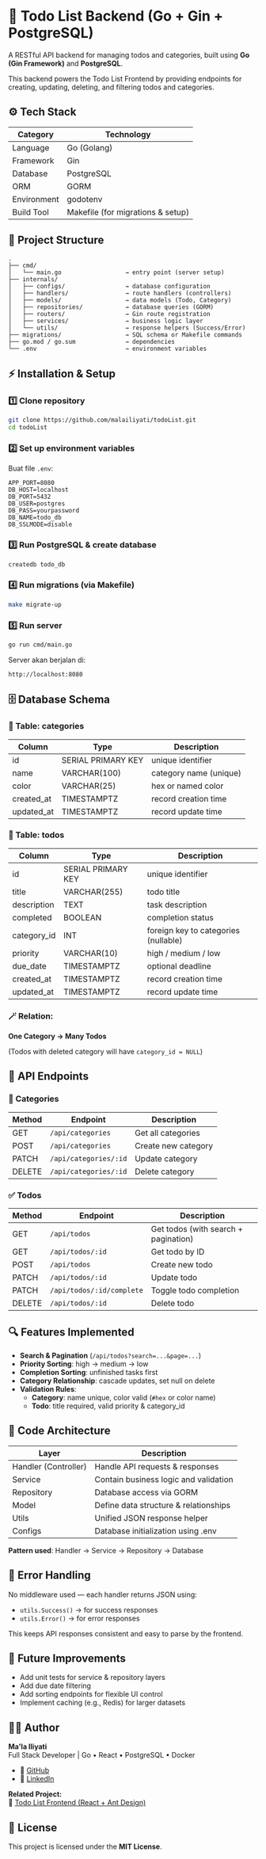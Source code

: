 # 🧩 Todo List Backend (Go + Gin + PostgreSQL)

A RESTful API backend for managing todos and categories, built using **Go (Gin Framework)** and **PostgreSQL**.

This backend powers the Todo List Frontend by providing endpoints for creating, updating, deleting, and filtering todos and categories.

## ⚙️ Tech Stack

| Category    | Technology                        |
| ----------- | --------------------------------- |
| Language    | Go (Golang)                       |
| Framework   | Gin                               |
| Database    | PostgreSQL                        |
| ORM         | GORM                              |
| Environment | godotenv                          |
| Build Tool  | Makefile (for migrations & setup) |

## 🧭 Project Structure

```
.
├── cmd/
│   └── main.go                  → entry point (server setup)
├── internals/
│   ├── configs/                 → database configuration
│   ├── handlers/                → route handlers (controllers)
│   ├── models/                  → data models (Todo, Category)
│   ├── repositories/            → database queries (GORM)
│   ├── routers/                 → Gin route registration
│   ├── services/                → business logic layer
│   └── utils/                   → response helpers (Success/Error)
├── migrations/                  → SQL schema or Makefile commands
├── go.mod / go.sum              → dependencies
└── .env                         → environment variables
```

## ⚡ Installation & Setup

### 1️⃣ Clone repository

```bash
git clone https://github.com/malailiyati/todoList.git
cd todoList
```

### 2️⃣ Set up environment variables

Buat file `.env`:

```env
APP_PORT=8080
DB_HOST=localhost
DB_PORT=5432
DB_USER=postgres
DB_PASS=yourpassword
DB_NAME=todo_db
DB_SSLMODE=disable
```

### 3️⃣ Run PostgreSQL & create database

```bash
createdb todo_db
```

### 4️⃣ Run migrations (via Makefile)

```bash
make migrate-up
```

### 5️⃣ Run server

```bash
go run cmd/main.go
```

Server akan berjalan di:

```
http://localhost:8080
```

## 🗄️ Database Schema

### 🧱 Table: categories

| Column     | Type               | Description            |
| ---------- | ------------------ | ---------------------- |
| id         | SERIAL PRIMARY KEY | unique identifier      |
| name       | VARCHAR(100)       | category name (unique) |
| color      | VARCHAR(25)        | hex or named color     |
| created_at | TIMESTAMPTZ        | record creation time   |
| updated_at | TIMESTAMPTZ        | record update time     |

### 🧱 Table: todos

| Column      | Type               | Description                          |
| ----------- | ------------------ | ------------------------------------ |
| id          | SERIAL PRIMARY KEY | unique identifier                    |
| title       | VARCHAR(255)       | todo title                           |
| description | TEXT               | task description                     |
| completed   | BOOLEAN            | completion status                    |
| category_id | INT                | foreign key to categories (nullable) |
| priority    | VARCHAR(10)        | high / medium / low                  |
| due_date    | TIMESTAMPTZ        | optional deadline                    |
| created_at  | TIMESTAMPTZ        | record creation time                 |
| updated_at  | TIMESTAMPTZ        | record update time                   |

### 🪄 Relation:

**One Category → Many Todos**

(Todos with deleted category will have `category_id = NULL`)

## 🔌 API Endpoints

### 📂 Categories

| Method | Endpoint              | Description         |
| ------ | --------------------- | ------------------- |
| GET    | `/api/categories`     | Get all categories  |
| POST   | `/api/categories`     | Create new category |
| PATCH  | `/api/categories/:id` | Update category     |
| DELETE | `/api/categories/:id` | Delete category     |

### ✅ Todos

| Method | Endpoint                  | Description                          |
| ------ | ------------------------- | ------------------------------------ |
| GET    | `/api/todos`              | Get todos (with search + pagination) |
| GET    | `/api/todos/:id`          | Get todo by ID                       |
| POST   | `/api/todos`              | Create new todo                      |
| PATCH  | `/api/todos/:id`          | Update todo                          |
| PATCH  | `/api/todos/:id/complete` | Toggle todo completion               |
| DELETE | `/api/todos/:id`          | Delete todo                          |

## 🔍 Features Implemented

- **Search & Pagination** (`/api/todos?search=...&page=...`)
- **Priority Sorting**: high → medium → low
- **Completion Sorting**: unfinished tasks first
- **Category Relationship**: cascade updates, set null on delete
- **Validation Rules**:
  - **Category**: name unique, color valid (`#hex` or color name)
  - **Todo**: title required, valid priority & category_id

## 🧩 Code Architecture

| Layer                | Description                           |
| -------------------- | ------------------------------------- |
| Handler (Controller) | Handle API requests & responses       |
| Service              | Contain business logic and validation |
| Repository           | Database access via GORM              |
| Model                | Define data structure & relationships |
| Utils                | Unified JSON response helper          |
| Configs              | Database initialization using .env    |

**Pattern used**: Handler → Service → Repository → Database

## 🧪 Error Handling

No middleware used — each handler returns JSON using:

- `utils.Success()` → for success responses
- `utils.Error()` → for error responses

This keeps API responses consistent and easy to parse by the frontend.

## 🌱 Future Improvements

- Add unit tests for service & repository layers
- Add due date filtering
- Add sorting endpoints for flexible UI control
- Implement caching (e.g., Redis) for larger datasets

## 👩‍💻 Author

**Ma'la Iliyati**  
Full Stack Developer | Go • React • PostgreSQL • Docker

- 🔗 [GitHub](https://github.com/malailiyati)
- 🔗 [LinkedIn](https://www.linkedin.com/in/ma-la-iliyati)

**Related Project:**  
🔗 [Todo List Frontend (React + Ant Design)](https://github.com/malailiyati/todoList-fe.git)

## 📄 License

This project is licensed under the **MIT License**.
